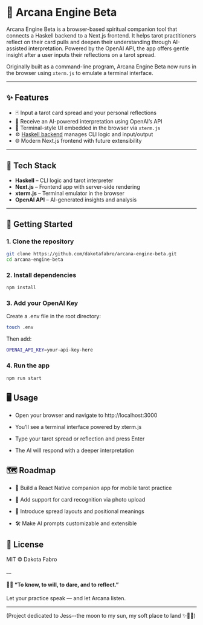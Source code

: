 # 🔮 Arcana Engine Beta

Arcana Engine Beta is a browser-based spiritual companion tool that connects a Haskell backend to a Next.js frontend. It helps tarot practitioners reflect on their card pulls and deepen their understanding through AI-assisted interpretation. Powered by the OpenAI API, the app offers gentle insight after a user inputs their reflections on a tarot spread.

Originally built as a command-line program, Arcana Engine Beta now runs in the browser using `xterm.js` to emulate a terminal interface.

---

## ✨ Features

- 🃏 Input a tarot card spread and your personal reflections
- 🤖 Receive an AI-powered interpretation using OpenAI’s API
- 📜 Terminal-style UI embedded in the browser via `xterm.js`
- ⚙️ [Haskell backend](https://github.com/dakotafabro/arcana-engine-cli) manages CLI logic and input/output
- 🌐 Modern Next.js frontend with future extensibility

---

## 🧰 Tech Stack

- **Haskell** – CLI logic and tarot interpreter
- **Next.js** – Frontend app with server-side rendering
- **xterm.js** – Terminal emulator in the browser
- **OpenAI API** – AI-generated insights and analysis

---

## 🚀 Getting Started

### 1. Clone the repository

```bash
git clone https://github.com/dakotafabro/arcana-engine-beta.git
cd arcana-engine-beta
```

### 2. Install dependencies

```bash
npm install
```

### 3. Add your OpenAI Key

Create a .env file in the root directory:

```bash
touch .env
```

Then add:

```bash
OPENAI_API_KEY=your-api-key-here
```

### 4. Run the app

```bash
npm run start
```

## 🖥️ Usage

- Open your browser and navigate to http://localhost:3000

- You’ll see a terminal interface powered by xterm.js

- Type your tarot spread or reflection and press Enter

- The AI will respond with a deeper interpretation

## 🗺️ Roadmap

- 📱 Build a React Native companion app for mobile tarot practice

- 🎴 Add support for card recognition via photo upload

- 🔮 Introduce spread layouts and positional meanings

- 🛠️ Make AI prompts customizable and extensible

## 📜 License

MIT © Dakota Fabro

\_\_

#### 🧙‍♀️ “To know, to will, to dare, and to reflect.”

Let your practice speak — and let Arcana listen.

---

(Project dedicated to Jess--the moon to my sun, my soft place to land ✨💛🌙)
